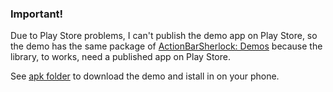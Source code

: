 ### Important!

Due to Play Store problems, I can't publish the demo app on Play Store, so the demo has the same package of [ActionBarSherlock: Demos](https://github.com/JakeWharton/ActionBarSherlock/tree/master/actionbarsherlock-samples/demos) because the library, to works, need a published app on Play Store.

See [apk folder](https://github.com/rampo/UpdateChecker/tree/master/apk) to download the demo and istall in on your phone.
